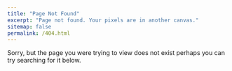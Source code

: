 ```yaml
---
title: "Page Not Found"
excerpt: "Page not found. Your pixels are in another canvas."
sitemap: false
permalink: /404.html
---
```


Sorry, but the page you were trying to view does not exist perhaps you can try searching for it below.

<script type="text/javascript">
</script>
<script type="text/javascript"
  src="//linkhelp.clients.google.com/tbproxy/lh/wm/fixurl.js">
</script>
